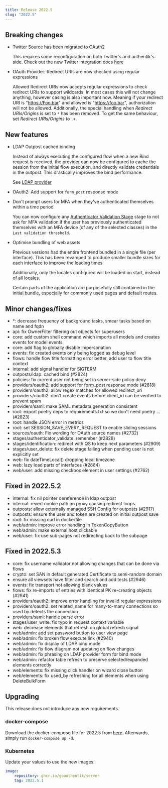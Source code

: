 ```yaml
---
title: Release 2022.5
slug: "2022.5"
---
```


## Breaking changes

-   Twitter Source has been migrated to OAuth2

    This requires some reconfiguration on both Twitter's and authentik's side. Check out the new Twitter integration docs [here](../../integrations/sources/twitter/)

-   OAuth Provider: Redirect URIs are now checked using regular expressions

    Allowed Redirect URIs now accepts regular expressions to check redirect URIs to support wildcards. In most cases this will not change anything, however casing is also important now. Meaning if your redirect URI is "https://Foo.bar" and allowed is "https://foo.bar", authorization will not be allowed. Additionally, the special handling when _Redirect URIs/Origins_ is set to `*` has been removed. To get the same behaviour, set _Redirect URIs/Origins_ to `.+`.

## New features

-   LDAP Outpost cached binding

    Instead of always executing the configured flow when a new Bind request is received, the provider can now be configured to cache the session from the initial flow execution, and directly validate credentials in the outpost. This drastically improves the bind performance.

    See [LDAP provider](../providers/ldap.md#cached-bind)

-   OAuth2: Add support for `form_post` response mode
-   Don't prompt users for MFA when they've authenticated themselves within a time period

    You can now configure any [Authenticator Validation Stage](../flow/stages/authenticator_validate/index.md) stage to not ask for MFA validation if the user has previously authenticated themselves with an MFA device (of any of the selected classes) in the `Last validation threshold`.

-   Optimise bundling of web assets

    Previous versions had the entire frontend bundled in a single file (per interface). This has been revamped to produce smaller bundle sizes for each interface to improve the loading times.

    Additionally, only the locales configured will be loaded on start, instead of all locales.

    Certain parts of the application are purposefully still contained in the initial bundle, especially for commonly used pages and default routes.

## Minor changes/fixes

-   \*: decrease frequency of background tasks, smear tasks based on name and fqdn
-   api: fix OwnerFilter filtering out objects for superusers
-   core: add custom shell command which imports all models and creates events for model events
-   core: add flag to globally disable impersonation
-   events: fix created events only being logged as debug level
-   flows: handle flow title formatting error better, add user to flow title context
-   internal: add signal handler for SIGTERM
-   outposts/ldap: cached bind (#2824)
-   policies: fix current user not being set in server-side policy deny
-   providers/oauth2: add support for form_post response mode (#2818)
-   providers/oauth2: allow regex matches for allowed redirect_uri
-   providers/oauth2: don't create events before client_id can be verified to prevent spam
-   providers/saml: make SAML metadata generation consistent
-   root: export poetry deps to requirements.txt so we don't need poetry … (#2823)
-   root: handle JSON error in metrics
-   root: set SESSION_SAVE_EVERY_REQUEST to enable sliding sessions
-   sources/oauth: Fix wording for OAuth source names (#2732)
-   stages/authenticator_validate: remember (#2828)
-   stages/identification: redirect with QS to keep next parameters (#2909)
-   stages/user_delete: fix delete stage failing when pending user is not explicitly set
-   web: fix dateTimeLocal() dropping local timezone
-   web: lazy load parts of interfaces (#2864)
-   web/user: add missing checkbox element in user settings (#2762)

## Fixed in 2022.5.2

-   internal: fix nil pointer dereference in ldap outpost
-   internal: revert cookie path on proxy causing redirect loops
-   outposts: allow externally managed SSH Config for outposts (#2917)
-   outposts: ensure the user and token are created on initial outpost save
-   root: fix missing curl in dockerfile
-   web/admin: improve error handling in TokenCopyButton
-   web/admin: make external host clickable
-   web/user: fix use sub-pages not redirecting back to the subpage

## Fixed in 2022.5.3

-   core: fix username validator not allowing changes that can be done via flows
-   crypto: set SAN in default generated Certificate to semi-random domain
-   ensure all viewsets have filter and search and add tests (#2946)
-   events: fix transport not allowing blank values
-   flows: fix re-imports of entries with identical PK re-creating objects (#2941)
-   providers/oauth2: improve error handling for invalid regular expressions
-   providers/oauth2: set related_name for many-to-many connections so used by detects the connection
-   providers/saml: handle parse error
-   stages/user_write: fix typo in request context variable
-   web: decrease elements that refresh on global refresh signal
-   web/admin: add set password button to user view page
-   web/admin: fix broken flow execute link (#2940)
-   web/admin: fix display of LDAP bind mode
-   web/admin: fix flow diagram not updating on flow changes
-   web/admin: fix phrasing on LDAP provider form for bind mode
-   web/admin: refactor table refresh to preserve selected/expanded elements correctly
-   web/elements: fix missing click handler on wizard close button
-   web/elements: fix used_by refreshing for all elements when using DeleteBulkForm

## Upgrading

This release does not introduce any new requirements.

### docker-compose

Download the docker-compose file for 2022.5 from [here](https://goauthentik.io/version/2022.5/docker-compose.yml). Afterwards, simply run `docker-compose up -d`.

### Kubernetes

Update your values to use the new images:

```yaml
image:
    repository: ghcr.io/goauthentik/server
    tag: 2022.5.1
```
